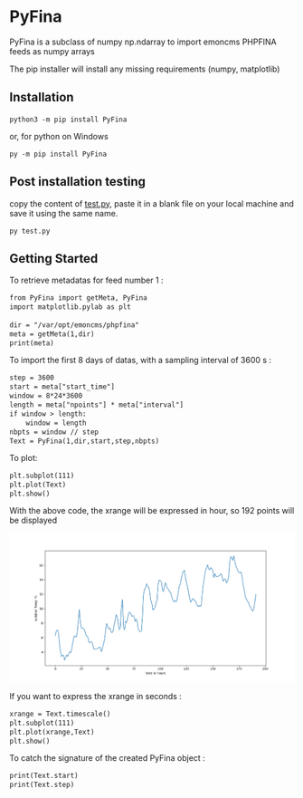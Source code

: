 # PyFina

PyFina is a subclass of numpy np.ndarray to import emoncms PHPFINA feeds as numpy arrays

The pip installer will install any missing requirements (numpy, matplotlib) 

## Installation

```
python3 -m pip install PyFina
```
or, for python on Windows
```
py -m pip install PyFina
```

## Post installation testing

copy the content of [test.py](https://raw.githubusercontent.com/Open-Building-Management/PyFina/main/tests/test.py), paste it in a blank file on your local machine and save it using the same name.

```
py test.py
```

## Getting Started

To retrieve metadatas for feed number 1 :

```
from PyFina import getMeta, PyFina
import matplotlib.pylab as plt

dir = "/var/opt/emoncms/phpfina"
meta = getMeta(1,dir)
print(meta)
```
To import the first 8 days of datas, with a sampling interval of 3600 s :

```
step = 3600
start = meta["start_time"]
window = 8*24*3600
length = meta["npoints"] * meta["interval"]
if window > length:
    window = length
nbpts = window // step
Text = PyFina(1,dir,start,step,nbpts)
```
To plot:
```
plt.subplot(111)
plt.plot(Text)
plt.show()
```
With the above code, the xrange will be expressed in hour, so 192 points will be displayed

![](test.png)

If you want to express the xrange in seconds :
```
xrange = Text.timescale()
plt.subplot(111)
plt.plot(xrange,Text)
plt.show()
```
To catch the signature of the created PyFina object :
```
print(Text.start)
print(Text.step)
```
